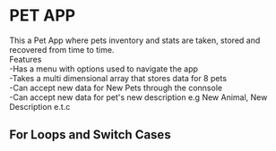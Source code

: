 # PET APP
This a Pet App where pets inventory and stats are taken, stored and recovered from time to time. <br>
Features<br>
-Has a menu with options used to navigate the app<br>
-Takes a multi dimensional array that stores data for 8 pets<br>
-Can accept new data for New Pets through the connsole <br>
-Can accept new data for pet's new description e.g New Animal, New Description e.t.c
## For Loops and Switch Cases
